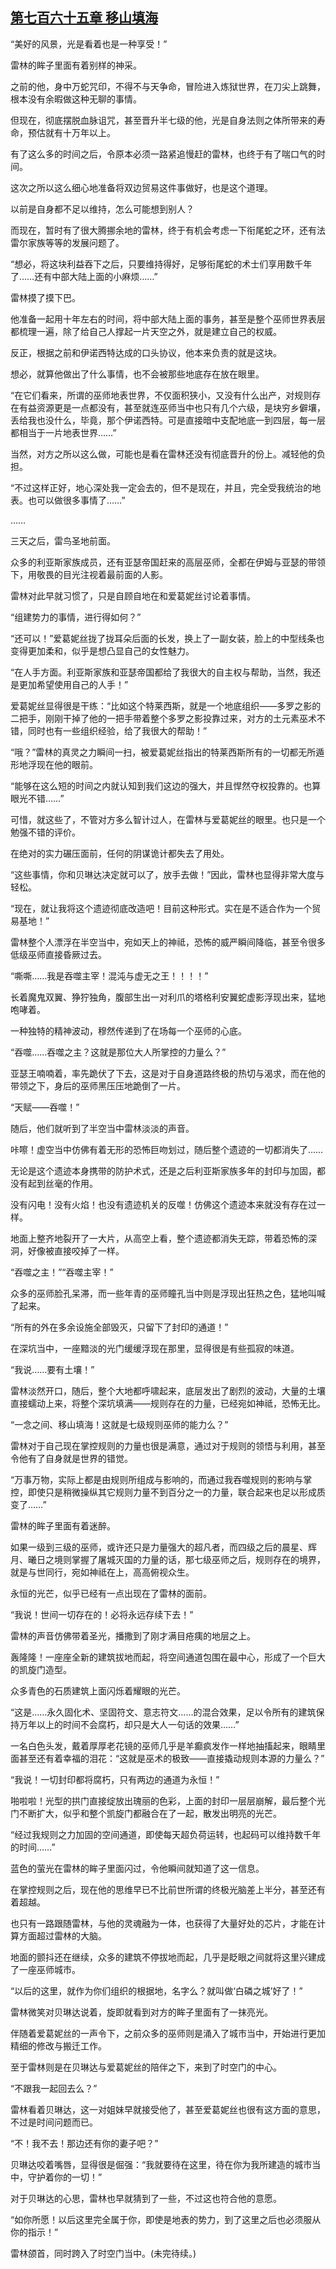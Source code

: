 ## [第七百六十五章 移山填海](https://www.xxbiquge.com/11_11222/9004299.html)


  “美好的风景，光是看着也是一种享受！”

  雷林的眸子里面有着别样的神采。

  之前的他，身中万蛇咒印，不得不与天争命，冒险进入炼狱世界，在刀尖上跳舞，根本没有余暇做这种无聊的事情。

  但现在，彻底摆脱血脉诅咒，甚至晋升半七级的他，光是自身法则之体所带来的寿命，预估就有十万年以上。

  有了这么多的时间之后，令原本必须一路紧追慢赶的雷林，也终于有了喘口气的时间。

  这次之所以这么细心地准备将双边贸易这件事做好，也是这个道理。

  以前是自身都不足以维持，怎么可能想到别人？

  而现在，暂时有了很大腾挪余地的雷林，终于有机会考虑一下衔尾蛇之环，还有法雷尔家族等等的发展问题了。

  “想必，将这块利益吞下之后，只要维持得好，足够衔尾蛇的术士们享用数千年了……还有中部大陆上面的小麻烦……”

  雷林摸了摸下巴。

  他准备一起用十年左右的时间，将中部大陆上面的事务，甚至是整个巫师世界表层都梳理一遍，除了给自己人撑起一片天空之外，就是建立自己的权威。

  反正，根据之前和伊诺西特达成的口头协议，他本来负责的就是这块。

  想必，就算他做出了什么事情，也不会被那些地底存在放在眼里。

  “在它们看来，所谓的巫师地表世界，不仅面积狭小，又没有什么出产，对规则存在有益资源更是一点都没有，甚至就连巫师当中也只有几个六级，是块穷乡僻壤，丢给我也没什么，毕竟，那个伊诺西特。可是直接暗中支配地底一到四层，每一层都相当于一片地表世界……”

  当然，对方之所以这么做，可能也是看在雷林还没有彻底晋升的份上。减轻他的负担。

  “不过这样正好，地心深处我一定会去的，但不是现在，并且，完全受我统治的地表。也可以做很多事情了……”

  ……

  三天之后，雷鸟圣地前面。

  众多的利亚斯家族成员，还有亚瑟帝国赶来的高层巫师，全都在伊姆与亚瑟的带领下，用敬畏的目光注视着最前面的人影。

  雷林对此早就习惯了，只是自顾自地在和爱葛妮丝讨论着事情。

  “组建势力的事情，进行得如何？”

  “还可以！”爱葛妮丝拢了拢耳朵后面的长发，换上了一副女装，脸上的中型线条也变得更加柔和，似乎是想凸显自己的女性魅力。

  “在人手方面。利亚斯家族和亚瑟帝国都给了我很大的自主权与帮助，当然，我还是更加希望使用自己的人手！”

  爱葛妮丝显得很是干练：“比如这个特莱西斯，就是一个地底组织——多罗之影的二把手，刚刚干掉了他的一把手带着整个多罗之影投靠过来，对方的土元素巫术不错，同时也有一些组织经验，给了我很大的帮助！”

  “哦？”雷林的真灵之力瞬间一扫，被爱葛妮丝指出的特莱西斯所有的一切都无所遁形地浮现在他的眼前。

  “能够在这么短的时间之内就认知到我们这边的强大，并且悍然夺权投靠的。也算眼光不错……”

  可惜，就这些了，不管对方多么智计过人，在雷林与爱葛妮丝的眼里。也只是一个勉强不错的评价。

  在绝对的实力碾压面前，任何的阴谋诡计都失去了用处。

  “这些事情，你和贝琳达决定就可以了，放手去做！”因此，雷林也显得非常大度与轻松。

  “现在，就让我将这个遗迹彻底改造吧！目前这种形式。实在是不适合作为一个贸易基地！”

  雷林整个人漂浮在半空当中，宛如天上的神祗，恐怖的威严瞬间降临，甚至令很多低级巫师直接昏厥过去。

  “嘶嘶……我是吞噬主宰！混沌与虚无之王！！！！”

  长着魔鬼双翼、狰狞独角，腹部生出一对利爪的塔格利安翼蛇虚影浮现出来，猛地咆哮着。

  一种独特的精神波动，穆然传递到了在场每一个巫师的心底。

  “吞噬……吞噬之主？这就是那位大人所掌控的力量么？”

  亚瑟王喃喃着，率先跪伏了下去，这是对于自身道路终极的热切与渴求，而在他的带领之下，身后的巫师黑压压地跪倒了一片。

  “天赋——吞噬！”

  随后，他们就听到了半空当中雷林淡淡的声音。

  咔嚓！虚空当中仿佛有着无形的恐怖巨吻划过，随后整个遗迹的一切都消失了……

  无论是这个遗迹本身携带的防护术式，还是之后利亚斯家族多年的封印与加固，都没有起到丝毫的作用。

  没有闪电！没有火焰！也没有遗迹机关的反噬！仿佛这个遗迹本来就没有存在过一样。

  地面上整齐地裂开了一大片，从高空上看，整个遗迹都消失无踪，带着恐怖的深洞，好像被直接咬掉了一样。

  “吞噬之主！”“吞噬主宰！”

  众多的巫师脸孔呆滞，而一些年青的巫师瞳孔当中则是浮现出狂热之色，猛地叫喊了起来。

  “所有的外在多余设施全部毁灭，只留下了封印的通道！”

  在深坑当中，一座黯淡的光门缓缓浮现在那里，显得很是有些孤寂的味道。

  “我说……要有土壤！”

  雷林淡然开口，随后，整个大地都呼啸起来，底层发出了剧烈的波动，大量的土壤直接蠕动上来，将整个深坑填满——规则存在的力量，已经宛如神祗，恐怖无比。

  “一念之间、移山填海！这就是七级规则巫师的能力么？”

  雷林对于自己现在掌控规则的力量也很是满意，通过对于规则的领悟与利用，甚至令他有了自身就是世界的错觉。

  “万事万物，实际上都是由规则所组成与影响的，而通过我吞噬规则的影响与掌控，即使只是稍微操纵其它规则力量不到百分之一的力量，联合起来也足以形成质变了……”

  雷林的眸子里面有着迷醉。

  如果一级到三级的巫师，或许还只是力量强大的超凡者，而四级之后的晨星、辉月、曦日之境则掌握了屠城灭国的力量的话，那七级巫师之后，规则存在的境界，就是与世同行，宛如神祗在上，高高俯视众生。

  永恒的光芒，似乎已经有一点出现在了雷林的面前。

  “我说！世间一切存在的！必将永远存续下去！”

  雷林的声音仿佛带着圣光，播撒到了刚才满目疮痍的地层之上。

  轰隆隆！一座座全新的建筑拔地而起，将空间通道包围在最中心，形成了一个巨大的凯旋门造型。

  众多青色的石质建筑上面闪烁着耀眼的光芒。

  “这是……永久固化术、坚固符文、意志符文……的混合效果，足以令所有的建筑保持万年以上的时间不会腐朽，却只是大人一句话的效果……”

  一名白色头发，戴着厚厚老花镜的巫师几乎是羊癫疯发作一样地抽搐起来，眼睛里面甚至还有着幸福的泪花：“这就是巫术的极致——直接撬动规则本源的力量么？”

  “我说！一切封印都将腐朽，只有两边的通道为永恒！”

  啪啦啦！光型的拱门直接绽放出瑰丽的色彩，上面的封印一层层崩解，最后整个光门不断扩大，似乎和整个凯旋门都融合在了一起，散发出明亮的光芒。

  “经过我规则之力加固的空间通道，即使每天超负荷运转，也起码可以维持数千年的时间……”

  蓝色的萤光在雷林的眸子里面闪过，令他瞬间就知道了这一信息。

  在掌控规则之后，现在他的思维早已不比前世所谓的终极光脑差上半分，甚至还有着超越。

  也只有一路跟随雷林，与他的灵魂融为一体，也获得了大量好处的芯片，才能在计算方面超过雷林的大脑。

  地面的颤抖还在继续，众多的建筑不停拔地而起，几乎是眨眼之间就将这里兴建成了一座巫师城市。

  “以后的这里，就作为你们组织的根据地，名字么？就叫做‘白磷之城’好了！”

  雷林微笑对贝琳达说着，旋即就看到对方的眸子里面有了一抹亮光。

  伴随着爱葛妮丝的一声令下，之前众多的巫师则是涌入了城市当中，开始进行更加精细的修改与搬迁工作。

  至于雷林则是在贝琳达与爱葛妮丝的陪伴之下，来到了时空门的中心。

  “不跟我一起回去么？”

  雷林看着贝琳达，这一对姐妹早就接受他了，甚至爱葛妮丝也很有这方面的意思，不过是时间问题而已。

  “不！我不去！那边还有你的妻子吧？”

  贝琳达咬着嘴唇，显得很是倔强：“我就要待在这里，待在你为我所建造的城市当中，守护着你的一切！”

  对于贝琳达的心思，雷林也早就猜到了一些，不过这也符合他的意愿。

  “如你所愿！以后这里完全属于你，即使是地表的势力，到了这里之后也必须服从你的指示！”

  雷林颌首，同时跨入了时空门当中。(未完待续。)
